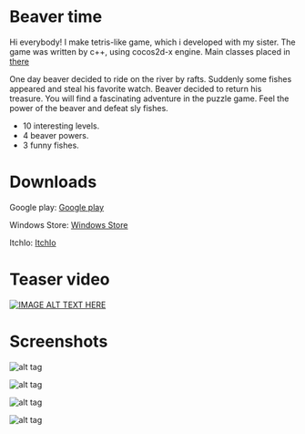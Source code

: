 # Beaver time

Hi everybody! I make tetris-like game, which i developed with my sister. The game was written by c++, using cocos2d-x engine.
Main classes placed in [there](https://github.com/darkwind666/BeaverTetris/tree/BeaverTetrisWindows7/BeaverTetris/Classes)

One day beaver decided to ride on the river by rafts. Suddenly some fishes  appeared and steal his favorite watch. Beaver decided to return his treasure. You will find a fascinating adventure in the puzzle game. Feel the power of the beaver and defeat sly fishes.

  - 10 interesting levels.
  - 4 beaver powers.
  - 3 funny fishes.

# Downloads

Google play: [Google play](https://play.google.com/store/apps/details?id=comDarkWind.BeaverTime)

Windows Store: [Windows Store](https://www.microsoft.com/ru-ru/store/games/beaver-time/9wzdncrd36s3)

ItchIo: [ItchIo](http://darkwind.itch.io/beaver-time)

# Teaser video

[![IMAGE ALT TEXT HERE](http://img.youtube.com/vi/6Z5nQ72sLqA/0.jpg)](http://www.youtube.com/watch?v=6Z5nQ72sLqA)

# Screenshots

![alt tag](http://s1.uploadpics.ru/images/-kHy5IioEg.png)

![alt tag](http://s1.uploadpics.ru/images/byrQVioo4l.png)

![alt tag](http://s1.uploadpics.ru/images/WJtlrjjs4x.png)

![alt tag](http://s1.uploadpics.ru/images/-1PF3IjjEg.png)
